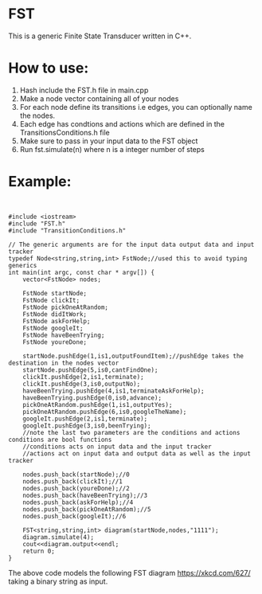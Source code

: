 # FST
This is a generic Finite State Transducer written in C++.
# How to use:
1) Hash include the FST.h file in main.cpp
2) Make a node vector containing all of your nodes
3) For each node define its transitions i.e edges, you can optionally name the nodes.
4) Each edge has condtions and actions which are defined in the TransitionsConditions.h file
5) Make sure to pass in your input data to the FST object 
6) Run fst.simulate(n) where n is a integer number of steps
# Example:
```


#include <iostream>
#include "FST.h"
#include "TransitionConditions.h"

// The generic arguments are for the input data output data and input tracker
typedef Node<string,string,int> FstNode;//used this to avoid typing generics
int main(int argc, const char * argv[]) {
    vector<FstNode> nodes;
    
    FstNode startNode;
    FstNode clickIt;
    FstNode pickOneAtRandom;
    FstNode didItWork;
    FstNode askForHelp;
    FstNode googleIt;
    FstNode haveBeenTrying;
    FstNode youreDone;
    
    startNode.pushEdge(1,is1,outputFoundItem);//pushEdge takes the destination in the nodes vector
    startNode.pushEdge(5,is0,cantFindOne);
    clickIt.pushEdge(2,is1,terminate);
    clickIt.pushEdge(3,is0,outputNo);
    haveBeenTrying.pushEdge(4,is1,terminateAskForHelp);
    haveBeenTrying.pushEdge(0,is0,advance);
    pickOneAtRandom.pushEdge(1,is1,outputYes);
    pickOneAtRandom.pushEdge(6,is0,googleTheName);
    googleIt.pushEdge(2,is1,terminate);
    googleIt.pushEdge(3,is0,beenTrying);
    //note the last two parameters are the conditions and actions conditions are bool functions
    //conditions acts on input data and the input tracker
    //actions act on input data and output data as well as the input tracker
    
    nodes.push_back(startNode);//0
    nodes.push_back(clickIt);//1
    nodes.push_back(youreDone);//2
    nodes.push_back(haveBeenTrying);//3
    nodes.push_back(askForHelp);//4
    nodes.push_back(pickOneAtRandom);//5
    nodes.push_back(googleIt);//6

    FST<string,string,int> diagram(startNode,nodes,"1111");
    diagram.simulate(4);
    cout<<diagram.output<<endl;
    return 0;
}

```
The above code models the following FST diagram https://xkcd.com/627/ taking a binary string as input.
